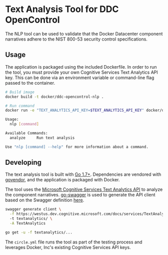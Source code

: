 # Text Analysis Tool for DDC OpenControl

The NLP tool can be used to validate that the Docker Datacenter component narratives adhere to the NIST 800-53 security control specifications.

## Usage

The application is packaged using the included Dockerfile. In order to run the tool, you must provide your own Cognitive Services Text Analytics API key. This can be done via an environment variable or command-line flag passed to the container.

```sh
# Build image
docker build -t docker/ddc-opencontrol-nlp .

# Run command
docker run -e "TEXT_ANALYTICS_API_KEY=$TEXT_ANALYTICS_API_KEY" docker/ddc-opencontrol-nlp

Usage:
  nlp [command]

Available Commands:
  analyze     Run text analysis

Use "nlp [command] --help" for more information about a command.
```

## Developing

The text analysis tool is built with [Go 1.7+](https://golang.org/). Dependencies are vendored with [govendor](https://github.com/kardianos/govendor), and the application is packaged with Docker.

The tool uses the [Microsoft Cognitive Services Text Analytics API](https://www.microsoft.com/cognitive-services/en-us/text-analytics-api) to analyze the component narratives. [go-swagger](https://goswagger.io/) is used to generate the API client based on the Swagger definition [here](https://westus.dev.cognitive.microsoft.com/docs/services/TextAnalytics.V2.0/export?DocumentFormat=Swagger&ApiName=Azure%20Machine%20Learning%20-%20Text%20Analytics).

```sh
swagger generate client \
  -f https://westus.dev.cognitive.microsoft.com/docs/services/TextAnalytics.V2.0/export?DocumentFormat=Swagger&ApiName=Azure%20Machine%20Learning%20-%20Text%20Analytics \
  -t textanalytics/ \
  -A TextAnalytics

go get -u -f textanalytics/...
```

The `circle.yml` file runs the tool as part of the testing process and leverages Docker, Inc's existing Cognitive Services API keys.